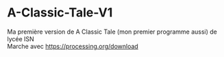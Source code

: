 # A-Classic-Tale-V1
Ma première version de A Classic Tale (mon premier programme aussi) de lycée ISN  
Marche avec https://processing.org/download
